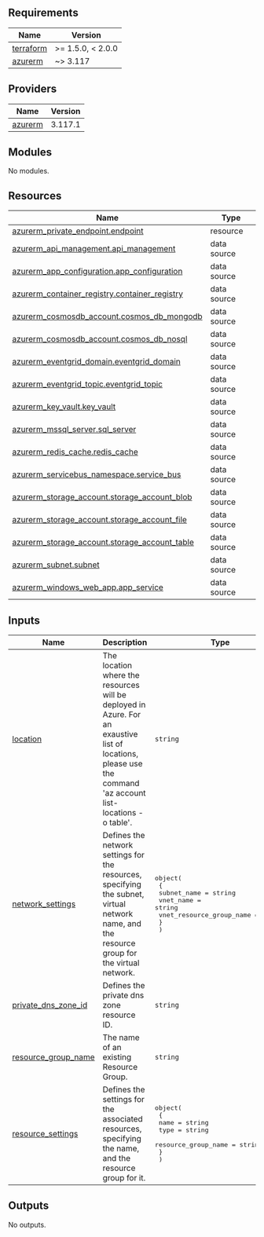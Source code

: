 <!-- BEGIN_TF_DOCS -->
## Requirements

| Name | Version |
|------|---------|
| <a name="requirement_terraform"></a> [terraform](#requirement\_terraform) | >= 1.5.0, < 2.0.0 |
| <a name="requirement_azurerm"></a> [azurerm](#requirement\_azurerm) | ~> 3.117 |

## Providers

| Name | Version |
|------|---------|
| <a name="provider_azurerm"></a> [azurerm](#provider\_azurerm) | 3.117.1 |

## Modules

No modules.

## Resources

| Name | Type |
|------|------|
| [azurerm_private_endpoint.endpoint](https://registry.terraform.io/providers/hashicorp/azurerm/latest/docs/resources/private_endpoint) | resource |
| [azurerm_api_management.api_management](https://registry.terraform.io/providers/hashicorp/azurerm/latest/docs/data-sources/api_management) | data source |
| [azurerm_app_configuration.app_configuration](https://registry.terraform.io/providers/hashicorp/azurerm/latest/docs/data-sources/app_configuration) | data source |
| [azurerm_container_registry.container_registry](https://registry.terraform.io/providers/hashicorp/azurerm/latest/docs/data-sources/container_registry) | data source |
| [azurerm_cosmosdb_account.cosmos_db_mongodb](https://registry.terraform.io/providers/hashicorp/azurerm/latest/docs/data-sources/cosmosdb_account) | data source |
| [azurerm_cosmosdb_account.cosmos_db_nosql](https://registry.terraform.io/providers/hashicorp/azurerm/latest/docs/data-sources/cosmosdb_account) | data source |
| [azurerm_eventgrid_domain.eventgrid_domain](https://registry.terraform.io/providers/hashicorp/azurerm/latest/docs/data-sources/eventgrid_domain) | data source |
| [azurerm_eventgrid_topic.eventgrid_topic](https://registry.terraform.io/providers/hashicorp/azurerm/latest/docs/data-sources/eventgrid_topic) | data source |
| [azurerm_key_vault.key_vault](https://registry.terraform.io/providers/hashicorp/azurerm/latest/docs/data-sources/key_vault) | data source |
| [azurerm_mssql_server.sql_server](https://registry.terraform.io/providers/hashicorp/azurerm/latest/docs/data-sources/mssql_server) | data source |
| [azurerm_redis_cache.redis_cache](https://registry.terraform.io/providers/hashicorp/azurerm/latest/docs/data-sources/redis_cache) | data source |
| [azurerm_servicebus_namespace.service_bus](https://registry.terraform.io/providers/hashicorp/azurerm/latest/docs/data-sources/servicebus_namespace) | data source |
| [azurerm_storage_account.storage_account_blob](https://registry.terraform.io/providers/hashicorp/azurerm/latest/docs/data-sources/storage_account) | data source |
| [azurerm_storage_account.storage_account_file](https://registry.terraform.io/providers/hashicorp/azurerm/latest/docs/data-sources/storage_account) | data source |
| [azurerm_storage_account.storage_account_table](https://registry.terraform.io/providers/hashicorp/azurerm/latest/docs/data-sources/storage_account) | data source |
| [azurerm_subnet.subnet](https://registry.terraform.io/providers/hashicorp/azurerm/latest/docs/data-sources/subnet) | data source |
| [azurerm_windows_web_app.app_service](https://registry.terraform.io/providers/hashicorp/azurerm/latest/docs/data-sources/windows_web_app) | data source |

## Inputs

| Name | Description | Type | Default | Required |
|------|-------------|------|---------|:--------:|
| <a name="input_location"></a> [location](#input\_location) | The location where the resources will be deployed in Azure. For an exaustive list of locations, please use the command 'az account list-locations -o table'. | `string` | n/a | yes |
| <a name="input_network_settings"></a> [network\_settings](#input\_network\_settings) | Defines the network settings for the resources, specifying the subnet, virtual network name, and the resource group for the virtual network. | <pre>object(<br/>    {<br/>      subnet_name              = string<br/>      vnet_name                = string<br/>      vnet_resource_group_name = string<br/>    }<br/>  )</pre> | n/a | yes |
| <a name="input_private_dns_zone_id"></a> [private\_dns\_zone\_id](#input\_private\_dns\_zone\_id) | Defines the private dns zone resource ID. | `string` | n/a | yes |
| <a name="input_resource_group_name"></a> [resource\_group\_name](#input\_resource\_group\_name) | The name of an existing Resource Group. | `string` | n/a | yes |
| <a name="input_resource_settings"></a> [resource\_settings](#input\_resource\_settings) | Defines the settings for the associated resources, specifying the name, and the resource group for it. | <pre>object(<br/>    {<br/>      name                = string<br/>      type                = string<br/>      resource_group_name = string<br/>    }<br/>  )</pre> | n/a | yes |

## Outputs

No outputs.
<!-- END_TF_DOCS -->
